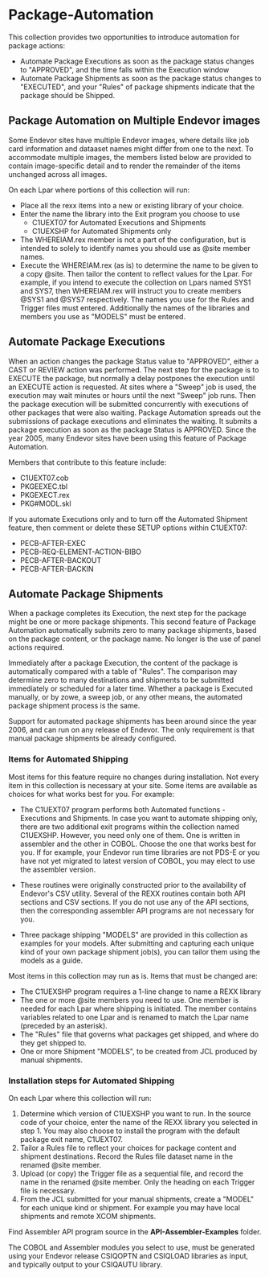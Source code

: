 # Package-Automation

This collection provides two opportunities to introduce automation for package actions:

  - Automate Package Executions as soon as the package status changes to "APPROVED", and the time falls within the Execution window
  - Automate Package Shipments as soon as the package status changes to "EXECUTED", and your "Rules" of package shipments indicate that the package should be Shipped.

## Package Automation on Multiple Endevor images

Some Endevor sites have multiple Endevor images, where details like job card information and dataaset names might differ from one to the next. To accommodate multiple images, the members listed below are provided to contain image-specific detail and to render the remainder of the items unchanged across all images.

On each Lpar where portions of this collection will run:

 - Place all the rexx items into a new or existing library of your choice. 
 - Enter the name the library into the Exit program you choose to use
     - C1UEXT07 for Automated Executions and Shipments 
     - C1UEXSHP for Automated Shipments only 
 - The WHEREIAM.rex member is not a part of the configuration, but is intended to solely to identify names you should use as @site member names.
 - Execute the WHEREIAM.rex (as is) to determine the name to be given to a copy @site. Then tailor the content to reflect values for the Lpar. For example, if you intend to execute the collection on Lpars named SYS1 and SYS7, then WHEREIAM.rex will instruct you to create members @SYS1 and @SYS7 respectively. The names you use for the Rules and Trigger files must entered. Additionally the names of the libraries and members you use as "MODELS" must be entered.

## Automate Package Executions

 When an action changes the package Status value to "APPROVED", either a CAST or REVIEW action was performed. The next step for the package is to EXECUTE the package, but normally a delay postpones the execution until an EXECUTE action is requested. At sites where a "Sweep" job is used, the execution may wait minutes or hours until the next "Sweep" job runs. Then the package execution will be submitted concurrently with executions of other packages that were also waiting. Package Automation spreads out the submissions of package executions and eliminates the waiting. It submits a package execution as soon as the package Status is APPROVED. Since the year 2005, many Endevor sites have been using this feature of Package Automation.

 Members that contribute to this feature include:
   - C1UEXT07.cob
   - PKGEEXEC.tbl
   - PKGEXECT.rex
   - PKG#MODL.skl

If you automate Executions only and to turn off the Automated Shipment feature, then comment or delete these SETUP options within C1UEXT07:
  - PECB-AFTER-EXEC 
  - PECB-REQ-ELEMENT-ACTION-BIBO
  - PECB-AFTER-BACKOUT 
  - PECB-AFTER-BACKIN 


## Automate Package Shipments

When a package completes its Execution, the next step for the package might be one or more package shipments. This second feature of Package Automation automatically submits zero to many package shipments, based on the package content, or the package name. No longer is the use of panel actions required.

Immediately after a package Execution, the content of the package is automatically compared with a table of "Rules". The comparison may determine zero to many destinations and shipments to be submitted immediately or scheduled for a later time. Whether a package is Executed manually, or by zowe, a sweep job, or any other means, the automated package shipment process is the same.

Support for automated package shipments has been around since the year 2006, and can run on any release of Endevor. The only requirement is that manual package shipments be already configured.  

### Items for Automated Shipping

Most items for this feature require no changes during installation. Not every item in this collection is necessary at your site. Some items are available as choices for what works best for you. For example:

 - The C1UEXT07 program performs both Automated functions - Executions and Shipments. In case you want to automate shipping only, there are two additional exit programs within the collection named C1UEXSHP. However, you need only one of them. One is written in assembler and the other in COBOL. Choose the one that works best for you. If for example, your Endevor run time libraries are not PDS-E or you have not yet migrated to latest version of COBOL, you may elect to use the assembler version.
 - These routines were originally constructed prior to the availability of Endevor's CSV utility. Several of the REXX routines contain both API sections and CSV sections. If you do not use any of the API sections, then the corresponding assembler API programs are not necessary for you.
 
  - Three package shipping "MODELS" are provided in this collection as examples for your models. After submitting and capturing each unique kind of your own package shipment job(s), you can tailor them using the models as a guide.

 Most items in this collection may run as is.  Items that must be changed are:

  * The C1UEXSHP program requires a 1-line change to name a REXX library 
  * The one or more @site members you need to use. One member is needed for each Lpar where shipping is initiated. The member contains variables related to one Lpar and is renamed to match the Lpar name (preceded by an asterisk).
  * The "Rules" file that governs what packages get shipped, and where do they get shipped to.
  * One or more Shipment "MODELS", to be created from JCL produced by manual shipments. 
 
### Installation steps for Automated Shipping

On each Lpar where this collection will run:

1. Determine which version of C1UEXSHP you want to run. In the source code of your choice, enter the name of the REXX library you selected in step 1. You may also choose to install the program with the default package exit name, C1UEXT07.
2. Tailor a Rules file to reflect your choices for package content and shipment destinations. Record the Rules file dataset name in the renamed @site member.
3. Upload (or copy) the Trigger file as a sequential file, and record the name in the renamed @site member. Only the heading on each Trigger file is necessary.
4. From the JCL submitted for your manual shipments, create a "MODEL" for each unique kind or shipment. For example you may have local shipments and remote XCOM shipments.

Find Assembler API program source in the **API-Assembler-Examples** folder.

The COBOL and Assembler modules you select to use, must be generated using your Endevor release CSIQOPTN and CSIQLOAD libraries as input, and typically output to your CSIQAUTU library. 
